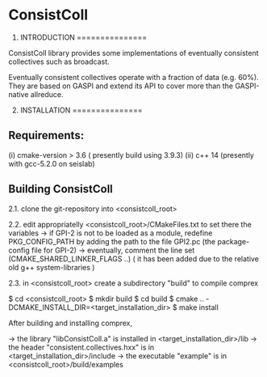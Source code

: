 # ConsistColl


1. INTRODUCTION
===============

ConsistColl library provides some implementations of eventually consistent collectives such as broadcast.

Eventually consistent collectives operate with a fraction of data (e.g. 60%). They are based 
on GASPI and extend its API to cover more than the GASPI-native allreduce.


2. INSTALLATION
===============

Requirements:
-------------
 (i)  cmake-version > 3.6 ( presently build using 3.9.3) 
 (ii) c++ 14 (presently with gcc-5.2.0 on seislab)

Building ConsistColl
----------------

2.1. clone the git-repository into <consistcoll_root>

2.2. edit appropriatelly <consistcoll_root>/CMakeFiles.txt to set there the variables
 -> if GPI-2 is not to be loaded as a module, redefine PKG_CONFIG_PATH by 
    adding the path to the file GPI2.pc (the package-config file for GPI-2)
 -> eventually, comment the line set (CMAKE_SHARED_LINKER_FLAGS ..)
    ( it has been added due to the relative old g++ system-libraries )

2.3. in <consistcoll_root> create a subdirectory "build" to compile comprex

  $ cd  <consistcoll_root>
  $ mkdir build
  $ cd build
  $ cmake .. -DCMAKE_INSTALL_DIR=<target_installation_dir>
  $ make install

After building and installing comprex, 

-> the library "libConsistColl.a" is installed in <target_installation_dir>/lib
-> the header "consistent.collectives.hxx" is in <target_installation_dir>/include
-> the executable "example" is in <consistcoll_root>/build/examples


